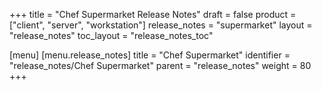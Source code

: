 +++
title = "Chef Supermarket Release Notes"
draft = false
product = ["client", "server", "workstation"]
release_notes = "supermarket"
layout = "release_notes"
toc_layout = "release_notes_toc"

[menu]
  [menu.release_notes]
    title = "Chef Supermarket"
    identifier = "release_notes/Chef Supermarket"
    parent = "release_notes"
    weight = 80
+++

